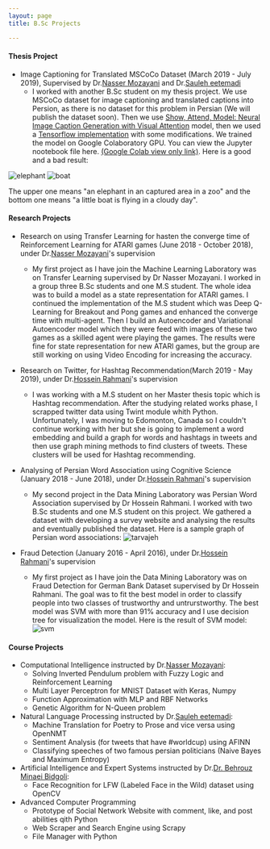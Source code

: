 ```yaml
---
layout: page
title: B.Sc Projects

---
```

#### Thesis Project
* Image Captioning for Translated MSCoCo Dataset (March 2019 - July 2019), Supervised by Dr.[Nasser Mozayani](http://webpages.iust.ac.ir/mozayani/) and Dr.[Sauleh eetemadi](https://sauleh.github.io/students/)
  - I worked with another B.Sc student on my thesis project. We use MSCoCo dataset for image captioning and translated captions into Persion, as there is no dataset for this problem in Persian (We will publish the dataset soon). Then we use [Show, Attend, Model: Neural Image Caption Generation with Visual Attention](https://arxiv.org/pdf/1502.03044.pdf) model, then we used a [Tensorflow implementation](https://github.com/coldmanck/show-attend-and-tell) with some modifications. We trained the model on Google Colaboratory GPU. You can view the Jupyter nootebook file here. [(Google Colab view only link)](https://colab.research.google.com/drive/1GkhnZKpJYxxHiSigBcdKFyIv8WdYYQ_n). Here is a good and a bad result:
  
  
![elephant](https://i.ibb.co/6N7Tr7Y/2.jpg)
![boat](https://i.ibb.co/M6jpk0t/1.jpg)

The upper one means "an elephant in an captured area in a zoo" and the bottom one means "a little boat is flying in a cloudy day". 



#### Research Projects
* Research on using Transfer Learning for hasten the converge time of Reinforcement Learning for ATARI games (June 2018 - October 2018), under Dr.[Nasser Mozayani](http://webpages.iust.ac.ir/mozayani/)'s supervision
  - My first project as I have join the Machine Learning Laboratory was on Transfer Learning supervised by Dr Nasser Mozayani. I worked in a group three B.Sc students and one M.S student. The whole idea was to build a model as a state representation for ATARI games. I continued the implementation of the M.S student which was Deep Q-Learning for Breakout and Pong games and enhanced the converge time with multi-agent. Then I build an Autoencoder and Variational Autoencoder model which they were feed with images of these two games as a skilled agent were playing the games. The results were fine for state representation for new ATARI games, but the group are still working on using Video Encoding for increasing the accuracy.
  
* Research on Twitter, for Hashtag Recommendation(March 2019 - May 2019), under Dr.[Hossein Rahmani](http://webpages.iust.ac.ir/h_rahmani/)'s supervision 
  - I was working with a M.S student on her Master thesis topic which is Hashtag recommendation. After the studying related works phase, I scrapped twitter data using Twint module whith Python. Unfortunately, I was moving to Edomonton, Canada so I couldn't continue working with her but she is going to implement a word embedding and build a graph for words and hashtags in tweets and then use graph mining methods to find clusters of tweets. These clusters will be used for Hashtag recommending.

* Analysing of Persian Word Association using Cognitive Science (January 2018 - June 2018), under Dr.[Hossein Rahmani](http://webpages.iust.ac.ir/h_rahmani/)'s supervision 
  -  My second project in the Data Mining Laboratory was Persian Word Association supervised by Dr Hossein Rahmani. I worked with two B.Sc students and one M.S student on this project. We gathered a dataset with developing a survey website and analysing the results and eventually published the dataset. Here is a sample graph of Persian word associations:
  ![tarvajeh](https://i.ibb.co/2njwDKG/tarvajeh.png)
  
* Fraud Detection (January 2016 - April 2016), under Dr.[Hossein Rahmani](http://webpages.iust.ac.ir/h_rahmani/)'s supervision 
  -  My first project as I have join the Data Mining Laboratory was on Fraud Detection for German Bank Dataset supervised by Dr Hossein Rahmani. The goal was to fit the best model in order to classify people into two classes of trustworthy and untrurstworthy. The best model was SVM with more than 91% accuracy and I use decision tree for visualization the model. Here is the result of SVM model:
 ![svm](https://i.ibb.co/MBN6THs/SVM.png)

  
#### Course Projects

* Computational Intelligence instructed by Dr.[Nasser Mozayani](http://webpages.iust.ac.ir/mozayani/): 
  - Solving Inverted Pendulum problem with Fuzzy Logic and Reinforcement Learning
  - Multi Layer Perceptron for MNIST Dataset with Keras, Numpy
  - Function Approximation with MLP and RBF Networks
  - Genetic Algorithm for N-Queen problem
* Natural Language Processing instructed by Dr.[Sauleh eetemadi](https://sauleh.github.io/students/): 
  - Machine Translation for Poetry to Prose and vice versa using OpenNMT
  - Sentiment Analysis (for tweets that have #worldcup) using AFINN
  - Classifying speeches of two famous persian politicians (Naive Bayes and Maximum Entropy)
* Artificial Intelligence and Expert Systems instructed by Dr.[Dr. Behrouz Minaei Bidgoli](http://minaei.iust.ac.ir/):
  - Face Recognition for LFW (Labeled Face in the Wild) dataset using OpenCV
* Advanced Computer Programming
  - Prototype of Social Network Website with comment, like, and post abilities qith Python
  - Web Scraper and Search Engine using Scrapy
  - File Manager with Python
  




